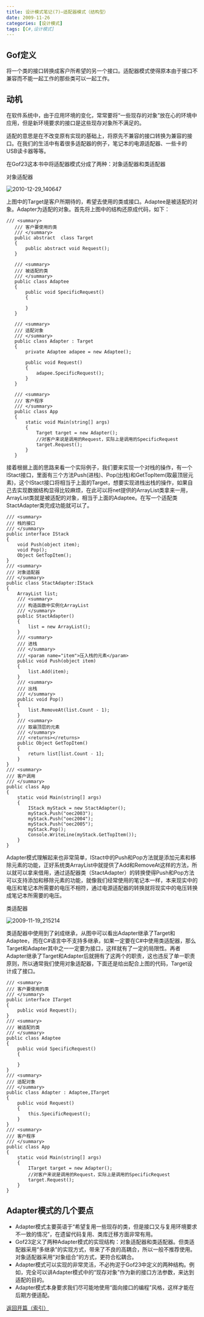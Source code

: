 ```yaml
---
title: 设计模式笔记(7)—适配器模式（结构型）
date: 2009-11-26
categories: [设计模式]
tags: [C#,设计模式]
---
```


## Gof定义

将一个类的接口转换成客户所希望的另一个接口。适配器模式使得原本由于接口不兼容而不能一起工作的那些类可以一起工作。

## 动机

在软件系统中，由于应用环境的变化，常常要将“一些现存的对象”放在心的环境中应用，但是新环境要求的接口是这些现存对象所不满足的。

适配的意思是在不改变原有实现的基础上，将原先不兼容的接口转换为兼容的接口。在我们的生活中有着很多适配器的例子，笔记本的电源适配器、一些卡的USB读卡器等等。

在Gof23这本书中将适配器模式分成了两种：对象适配器和类适配器

对象适配器

![2010-12-29_140647](http://fwhyy.com/img/post/2010-12-29_140647.png)

上图中的Target是客户所期待的，希望去使用的类或接口。Adaptee是被适配的对象。Adapter为适配的对象。首先将上图中的结构还原成代码，如下：

```
/// <summary>
   /// 客户要使用的类
   /// </summary>
   public abstract  class Target
   {
       public abstract void Request();
   }

   /// <summary>
   /// 被适配的类
   /// </summary>
   public class Adaptee
   {
       public void SpecificRequest()
       { 

       }
   }

   /// <summary>
   /// 适配对象
   /// </summary>
   public class Adapter : Target
   {
       private Adaptee adapee = new Adaptee();

       public void Request()
       {
           adapee.SpecificRequest();
       }
   }

   /// <summary>
   /// 客户程序
   /// </summary>
   public class App
   {
       static void Main(string[] args)
       {
           Target target = new Adapter();
           //对客户来说是调用的Request，实际上是调用的SpecificRequest
           target.Request();
       }
   }
```

接着根据上面的思路来看一个实际例子，我们要来实现一个对栈的操作，有一个IStact接口，里面有三个方法Push(进栈)、Pop(出栈)和GetTopItem(取最顶层元素)，这个IStact接口将相当于上面的Target，想要实现进栈出栈的操作，如果自己去实现数据结构显得比较麻烦，在此可以将net提供的ArrayList类拿来一用，ArrayList类就是被适配的对象，相当于上面的Adaptee。在写一个适配类StactAdapter类完成功能就可以了。

```
/// <summary>
/// 栈的接口
/// </summary>
public interface IStack
{
    void Push(object item);
    void Pop();
    Object GetTopItem();
}
/// <summary>
/// 对象适配器
/// </summary>
public class StactAdapter:IStack
{
    ArrayList list;
    /// <summary>
    /// 构造函数中实例化ArrayList
    /// </summary>
    public StactAdapter()
    {
        list = new ArrayList();
    }
    /// <summary>
    /// 进栈
    /// </summary>
    /// <param name="item">压入栈的元素</param>
    public void Push(object item)
    {
        list.Add(item);
    }
    /// <summary>
    /// 出栈
    /// </summary>
    public void Pop()
    {
        list.RemoveAt(list.Count - 1);
    }
    /// <summary>
    /// 取最顶层的元素
    /// </summary>
    /// <returns></returns>
    public Object GetTopItem()
    {
        return list[list.Count - 1];
    }
}
/// <summary>
/// 客户调用
/// </summary>
public class App
{
    static void Main(string[] args)
    {
        IStack myStack = new StactAdapter();
        myStack.Push("oec2003");
        myStack.Push("oec2004");
        myStack.Push("oec2005");
        myStack.Pop();
        Console.WriteLine(myStack.GetTopItem());
    }
}
```

Adapter模式理解起来也非常简单，IStact中的Push和Pop方法就是添加元素和移除元素的功能，正好系统类ArrayList中就提供了Add和RemoveAt这样的方法，所以就可以拿来借用，通过适配器类（StactAdapter）的转换使得Push和Pop方法可以支持添加和移除元素的功能，就像我们经常使用的笔记本一样，本来现实中的电压和笔记本所需要的电压不相符，通过电源适配器的转换就将现实中的电压转换成笔记本所需要的电压。

类适配器

![2009-11-19_215214](http://fwhyy.com/img/post/2009-11-19_215214.png)

类适配器中使用到了剁成继承，从图中可以看出Adapter继承了Target和Adaptee，而在C#语言中不支持多继承，如果一定要在C#中使用类适配器，那么Target和Adapter其中之一一定要为接口，这样就有了一定的局限性。再者Adapter继承了Target和Adapter后就拥有了这两个的职责，这也违反了单一职责原则，所以通常我们使用对象适配器，下面还是给出配合上图的代码，Target设计成了接口。

```
/// <summary>
/// 客户要使用的类
/// </summary>
public interface ITarget
{
    public void Request();
}
/// <summary>
/// 被适配的类
/// </summary>
public class Adaptee
{
    public void SpecificRequest()
    {

    }
}
/// <summary>
/// 适配对象
/// </summary>
public class Adapter : Adaptee,ITarget
{
    public void Request()
    {
        this.SpecificRequest();
    }
}
/// <summary>
/// 客户程序
/// </summary>
public class App
{
    static void Main(string[] args)
    {
        ITarget target = new Adapter();
        //对客户来说是调用的Request，实际上是调用的SpecificRequest
        target.Request();
    }
}
```

## Adapter模式的几个要点

* Adapter模式主要英语于“希望复用一些现存的类，但是接口又与复用环境要求不一致的情况”，在遗留代码复用、类库迁移方面非常有用。
* Gof23定义了两种Adapter模式的实现结构：对象适配器和类适配器。但类适配器采用“多继承”的实现方式，带来了不良的高耦合，所以一般不推荐使用。对象适配器采用“对象组合”的方式，更符合松耦合。
* Adapter模式可以实现的非常灵活，不必拘泥于Gof23中定义的两种结构。例如，完全可以讲Adapter模式中的“现存对象”作为新的接口方法参数，来达到适配的目的。
* Adapter模式本身要求我们尽可能地使用“面向接口的编程”风格，这样才能在后期方便适配。

[返回开篇（索引）](http://blog.fwhyy.com/2009/11/design-patterns-notes-1-index/)


